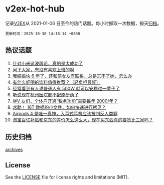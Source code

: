 # v2ex-hot-hub

 记录[V2EX](https://www.v2ex.com/)从 2021-01-06 日至今的热门话题。每小时抓取一次数据，按天[归档](archives)。

`更新时间：2025-10-30 14:18:14 +0800`

## 热议话题

1. [针对小米这波舆论，真的是太成功了](https://www.v2ex.com/t/1169164)
1. [问下大家，有没有喜欢上班的啊](https://www.v2ex.com/t/1169301)
1. [我结婚快 6 年了，还和前女友有联系，总是忘不了她，怎么办](https://www.v2ex.com/t/1169228)
1. [有什么好喝的饮料值得推荐？（轻负担最好）](https://www.v2ex.com/t/1169345)
1. [经常看到有人说普通人有 500W 就可以安稳过一辈子了](https://www.v2ex.com/t/1169207)
1. [听说现在杭州医院都不配原研药了](https://www.v2ex.com/t/1169305)
1. [@V 友们，个体户开通“税务功能”需要每年 2000/年？](https://www.v2ex.com/t/1169289)
1. [求助！ 16T 数据的小文件，如何快速进行拷贝？](https://www.v2ex.com/t/1169211)
1. [Airpods 4 是唯一真神，入耳式耳机应该被判反人类罪](https://www.v2ex.com/t/1169297)
1. [淘宝百亿补贴和京东的差价怎么这么大，现在买东西真的要货比三家吗？](https://www.v2ex.com/t/1169294)

## 历史归档

[archives](archives)

## License

See the [LICENSE](LICENSE) file for license rights and limitations (MIT).
